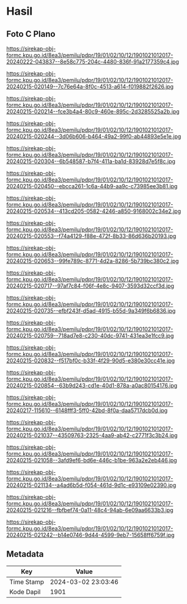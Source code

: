 # Hasil

## Foto C Plano

https://sirekap-obj-formc.kpu.go.id/8ea3/pemilu/pdpr/19/01/02/10/12/1901021012017-20240222-043837--8e58c775-204c-4480-836f-91a2177359c4.jpg

https://sirekap-obj-formc.kpu.go.id/8ea3/pemilu/pdpr/19/01/02/10/12/1901021012017-20240215-020149--7c76e64a-8f0c-4513-a614-f019882f2626.jpg

https://sirekap-obj-formc.kpu.go.id/8ea3/pemilu/pdpr/19/01/02/10/12/1901021012017-20240215-020214--fce3b4a4-80c9-460e-895c-2d3285525a2b.jpg

https://sirekap-obj-formc.kpu.go.id/8ea3/pemilu/pdpr/19/01/02/10/12/1901021012017-20240215-020244--3d06b606-b464-49a2-99f0-ab44893e5e1e.jpg

https://sirekap-obj-formc.kpu.go.id/8ea3/pemilu/pdpr/19/01/02/10/12/1901021012017-20240215-020304--6b548587-b7f4-411a-ba1d-83928d7e5f8c.jpg

https://sirekap-obj-formc.kpu.go.id/8ea3/pemilu/pdpr/19/01/02/10/12/1901021012017-20240215-020450--ebcca261-1c6a-44b9-aa9c-c73985ee3b81.jpg

https://sirekap-obj-formc.kpu.go.id/8ea3/pemilu/pdpr/19/01/02/10/12/1901021012017-20240215-020534--413cd205-0582-4246-a850-9168002c34e2.jpg

https://sirekap-obj-formc.kpu.go.id/8ea3/pemilu/pdpr/19/01/02/10/12/1901021012017-20240215-020553--f74a4129-f88e-472f-8b33-86d636b20193.jpg

https://sirekap-obj-formc.kpu.go.id/8ea3/pemilu/pdpr/19/01/02/10/12/1901021012017-20240215-020653--99fe789c-8771-4d2a-8286-5b739bc380c2.jpg

https://sirekap-obj-formc.kpu.go.id/8ea3/pemilu/pdpr/19/01/02/10/12/1901021012017-20240215-020717--97af7c84-f06f-4e8c-9407-3593d32ccf3d.jpg

https://sirekap-obj-formc.kpu.go.id/8ea3/pemilu/pdpr/19/01/02/10/12/1901021012017-20240215-020735--efbf243f-d5ad-4915-b55d-9a349f6b6836.jpg

https://sirekap-obj-formc.kpu.go.id/8ea3/pemilu/pdpr/19/01/02/10/12/1901021012017-20240215-020759--718ad7e8-c230-40dc-9741-431ea3e1fcc9.jpg

https://sirekap-obj-formc.kpu.go.id/8ea3/pemilu/pdpr/19/01/02/10/12/1901021012017-20240215-020832--f517bf0c-b33f-4f29-90d5-e380e30cc41e.jpg

https://sirekap-obj-formc.kpu.go.id/8ea3/pemilu/pdpr/19/01/02/10/12/1901021012017-20240215-020854--63b9d243-cd1e-40d1-878a-a0ac80154176.jpg

https://sirekap-obj-formc.kpu.go.id/8ea3/pemilu/pdpr/19/01/02/10/12/1901021012017-20240217-115610--6148fff3-5ff0-42bd-8f0a-daa5717dcb0d.jpg

https://sirekap-obj-formc.kpu.go.id/8ea3/pemilu/pdpr/19/01/02/10/12/1901021012017-20240215-021037--43509763-2325-4aa9-ab42-c2771f3c3b24.jpg

https://sirekap-obj-formc.kpu.go.id/8ea3/pemilu/pdpr/19/01/02/10/12/1901021012017-20240215-021058--3afd9ef6-bd6e-446c-b1be-963a2e2eb446.jpg

https://sirekap-obj-formc.kpu.go.id/8ea3/pemilu/pdpr/19/01/02/10/12/1901021012017-20240215-021134--a4ad6b5d-f054-461d-9d1c-e93109e02390.jpg

https://sirekap-obj-formc.kpu.go.id/8ea3/pemilu/pdpr/19/01/02/10/12/1901021012017-20240215-021216--fbfbef74-0a11-48c4-94ab-6e09aa6633b3.jpg

https://sirekap-obj-formc.kpu.go.id/8ea3/pemilu/pdpr/19/01/02/10/12/1901021012017-20240215-021242--b14e0746-9d44-4599-9eb7-15658ff6759f.jpg


## Metadata

| Key        | Value               |
| ---------- | ------------------- |
| Time Stamp | 2024-03-02 23:03:46 |
| Kode Dapil | 1901                |



